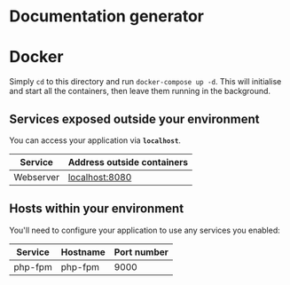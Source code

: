 Documentation generator
==================================

# Docker #

Simply `cd` to this directory and run `docker-compose up -d`. This will initialise and start all the containers, then leave them running in the background.

## Services exposed outside your environment ##

You can access your application via **`localhost`**.

Service|Address outside containers
------|---------
Webserver|[localhost:8080](http://localhost:8080)

## Hosts within your environment ##

You'll need to configure your application to use any services you enabled:

Service|Hostname|Port number
------|---------|-----------
php-fpm|php-fpm|9000

